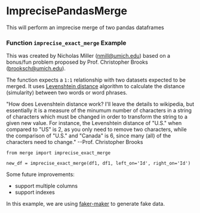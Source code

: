 # ImprecisePandasMerge
This will perform an imprecise merge of two pandas dataframes

### Function `imprecise_exact_merge` Example

This was created by Nicholas Miller (nmill@umich.edu) based on a bonus/fun problem proposed by Prof. Christopher Brooks (brooksch@umich.edu).

The function expects a `1:1` relationship with two datasets expected to be merged.  It uses [Levenshtein distance](https://en.wikipedia.org/wiki/Levenshtein_distance) algorithm to calculate the distance (simularity) between two words or word phrases.

"How does Levenshtein distance work? I'll leave the details to wikipedia, but essentially it is a measure of the minumum number of characters in a string of characters which must be changed in order to transform the string to a given new value. For instance, the Levenshtein distance of "U.S." when compared to "US" is 2, as you only need to remove two characters, while the comparison of "U.S." and "Canada" is 6, since many (all) of the characters need to change."  --Prof. Christopher Brooks

```
from merge import imprecise_exact_merge

new_df = imprecise_exact_merge(df1, df1, left_on='Id', right_on='Id')
```

Some future improvements:
 - support multiple columns
 - support indexes
 
In this example, we are using [faker-maker](https://github.com/cassova/Faker-Maker) to generate fake data.
